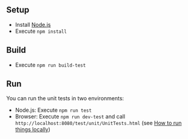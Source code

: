 ## Setup

- Install [Node.js](https://nodejs.org/)
- Execute `npm install`

## Build

- Execute `npm run build-test`

## Run

You can run the unit tests in two environments:

- Node.js: Execute `npm run test`
- Browser: Execute `npm run dev-test` and call `http://localhost:8080/test/unit/UnitTests.html` (see [How to run things locally](https://threejs.org/docs/#manual/introduction/How-to-run-things-locally))
